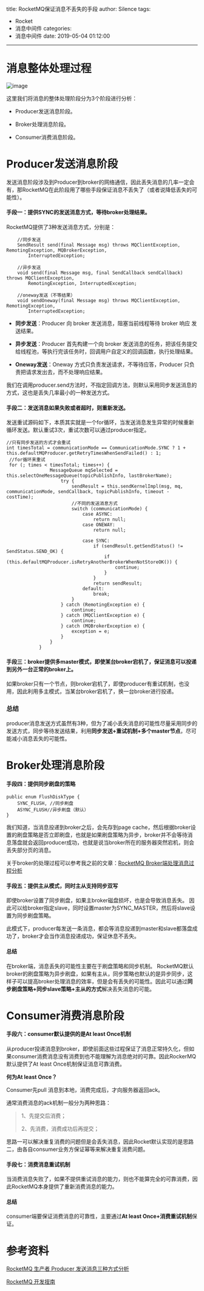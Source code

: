 title: RocketMQ保证消息不丢失的手段
author: Silence
tags:
  - Rocket
  - 消息中间件
categories:
  - 消息中间件
date: 2019-05-04 01:12:00
---
# 消息整体处理过程

![image](http://static.silence.work/2019050401.png)

这里我们将消息的整体处理阶段分为3个阶段进行分析：

- Producer发送消息阶段。

- Broker处理消息阶段。

- Consumer消费消息阶段。

# Producer发送消息阶段

发送消息阶段涉及到Producer到broker的网络通信，因此丢失消息的几率一定会有，那RocketMQ在此阶段用了哪些手段保证消息不丢失了（或者说降低丢失的可能性）。

#### 手段一：提供SYNC的发送消息方式，等待broker处理结果。

RocketMQ提供了3种发送消息方式，分别是：


```
    //同步发送
    SendResult send(final Message msg) throws MQClientException, RemotingException, MQBrokerException,
        InterruptedException;

    //异步发送
    void send(final Message msg, final SendCallback sendCallback) throws MQClientException,
        RemotingException, InterruptedException;

    //oneway发送（不等结果）
    void sendOneway(final Message msg) throws MQClientException, RemotingException,
        InterruptedException;
```


- **同步发送**：Producer 向 broker 发送消息，阻塞当前线程等待 broker 响应 发送结果。

- **异步发送**：Producer 首先构建一个向 broker 发送消息的任务，把该任务提交给线程池，等执行完该任务时，回调用户自定义的回调函数，执行处理结果。

- **Oneway发送**：Oneway 方式只负责发送请求，不等待应答，Producer 只负责把请求发出去，而不处理响应结果。

我们在调用producer.send方法时，不指定回调方法，则默认采用同步发送消息的方式，这也是丢失几率最小的一种发送方式。

#### 手段二：发送消息如果失败或者超时，则重新发送。

发送重试源码如下，本质其实就是一个for循环，当发送消息发生异常的时候重新循环发送。默认重试3次，重试次数可以通过producer指定。

```
//只有同步发送的方式才会重试
int timesTotal = communicationMode == CommunicationMode.SYNC ? 1 + this.defaultMQProducer.getRetryTimesWhenSendFailed() : 1;
 //for循环来重试
 for (; times < timesTotal; times++) {
                MessageQueue mqSelected = this.selectOneMessageQueue(topicPublishInfo, lastBrokerName);
                    try {
                        sendResult = this.sendKernelImpl(msg, mq, communicationMode, sendCallback, topicPublishInfo, timeout - costTime);
                        //不同的发送消息方式
                        switch (communicationMode) {
                            case ASYNC:
                                return null;
                            case ONEWAY:
                                return null;
                            
                            case SYNC:
                                if (sendResult.getSendStatus() != SendStatus.SEND_OK) {
                                    if (this.defaultMQProducer.isRetryAnotherBrokerWhenNotStoreOK()) {
                                        continue;
                                    }
                                }
                                return sendResult;
                            default:
                                break;
                        }
                    } catch (RemotingException e) {
                        continue;
                    } catch (MQClientException e) {
                        continue;
                    } catch (MQBrokerException e) {
                        exception = e;
                    }
                } 
            }
```

#### 手段三：broker提供多master模式，即使某台broker宕机了，保证消息可以投递到另外一台正常的broker上。

如果broker只有一个节点，则broker宕机了，即使producer有重试机制，也没用，因此利用多主模式，当某台broker宕机了，换一台broker进行投递。

### 总结

producer消息发送方式虽然有3种，但为了减小丢失消息的可能性尽量采用同步的发送方式，同步等待发送结果，利用**同步发送+重试机制+多个master节点**，尽可能减小消息丢失的可能性。


# Broker处理消息阶段

#### 手段四：提供同步刷盘的策略

```
public enum FlushDiskType {
    SYNC_FLUSH, //同步刷盘
    ASYNC_FLUSH//异步刷盘（默认）
}
```


我们知道，当消息投递到broker之后，会先存到page cache，然后根据broker设置的刷盘策略是否立即刷盘，也就是如果刷盘策略为异步，broker并不会等待消息落盘就会返回producer成功，也就是说当broker所在的服务器突然宕机，则会丢失部分页的消息。

关于broker的处理过程可以参考我之前的文章：[RocketMQ Broker端处理消息过程分析](http://silence.work/2019/05/03/RocketMQ-Broker%E7%AB%AF%E5%A4%84%E7%90%86%E6%B6%88%E6%81%AF%E8%BF%87%E7%A8%8B%E5%88%86%E6%9E%90/)

#### 手段五：提供主从模式，同时主从支持同步双写

即使broker设置了同步刷盘，如果主broker磁盘损坏，也是会导致消息丢失。
因此可以给broker指定slave，同时设置master为SYNC_MASTER，然后将slave设置为同步刷盘策略。

此模式下，producer每发送一条消息，都会等消息投递到master和slave都落盘成功了，broker才会当作消息投递成功，保证休息不丢失。

#### 总结

在broker端，消息丢失的可能性主要在于刷盘策略和同步机制。
RocketMQ默认broker的刷盘策略为异步刷盘，如果有主从，同步策略也默认的是异步同步，这样子可以提高broker处理消息的效率，但是会有丢失的可能性。因此可以通过**同步刷盘策略+同步slave策略+主从的方式**解决丢失消息的可能。

# Consumer消费消息阶段

#### 手段六：consumer默认提供的是At least Once机制

从producer投递消息到broker，即使前面这些过程保证了消息正常持久化，但如果consumer消费消息没有消费到也不能理解为消息绝对的可靠。因此RockerMQ默认提供了At least Once机制保证消息可靠消费。

**何为At least Once？**

Consumer先pull 消息到本地，消费完成后，才向服务器返回ack。

通常消费消息的ack机制一般分为两种思路：

> 1、先提交后消费；
> 
> 2、先消费，消费成功后再提交；

思路一可以解决重复消费的问题但是会丢失消息，因此Rocket默认实现的是思路二，由各自consumer业务方保证幂等来解决重复消费问题。


#### 手段七：消费消息重试机制

当消费消息失败了，如果不提供重试消息的能力，则也不能算完全的可靠消费，因此RocketMQ本身提供了重新消费消息的能力。

#### 总结

consumer端要保证消费消息的可靠性，主要通过**At least Once+消费重试机制**保证。


# 参考资料

[RocketMQ 生产者 Producer 发送消息三种方式分析](https://www.jianshu.com/p/1cf2efc2a89d)

[RocketMQ 开发挃南](http://www.sxt.cn/ueditor/php/upload/file/20170901/1504248466272324.pdf)
